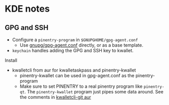 # KDE notes

## GPG and SSH

- Configure a `pinentry-program` in `$GNUPGHOME/gpg-agent.conf`
    - Use [gnupg/gpg-agent.conf](./gnupg/gpg-agent.conf) directly, or as
      a base template.
- `keychain` handles adding the GPG and SSH key to kwallet.

Install 

- kwalletcli from aur for kwalletaskpass and pinentry-kwallet
    - pinentry-kwallet can be used in gpg-agent.conf as the pinentry-program
    - Make sure to set PINENTRY to a real pinentry program like `pinentry-qt`.
      The `pinentry-kwallet` program just pipes some data around. See the
      comments in [kwalletcli-git aur](https://aur.archlinux.org/packages/kwalletcli-git/#comment-784686)
